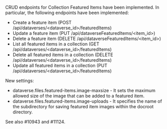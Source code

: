 CRUD endpoints for Collection Featured Items have been implemented. In particular, the following endpoints have been implemented:

- Create a feature item (POST /api/dataverses/<dataverse_id>/featuredItems)
- Update a feature item (PUT /api/dataverseFeaturedItems/<item_id>)
- Delete a feature item (DELETE /api/dataverseFeaturedItems/<item_id>)
- List all featured items in a collection (GET /api/dataverses/<dataverse_id>/featuredItems)
- Delete all featured items in a collection (DELETE /api/dataverses/<dataverse_id>/featuredItems)
- Update all featured items in a collection (PUT /api/dataverses/<dataverse_id>/featuredItems)

New settings:

- dataverse.files.featured-items.image-maxsize - It sets the maximum allowed size of the image that can be added to a featured item.
- dataverse.files.featured-items.image-uploads - It specifies the name of the subdirectory for saving featured item images within the docroot directory.

See also #10943 and #11124.
